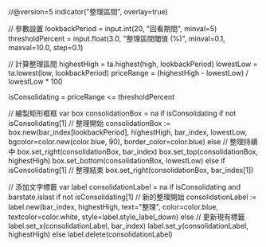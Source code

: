 //@version=5
indicator("整理區間", overlay=true)

// 參數設置
lookbackPeriod = input.int(20, "回看期間", minval=5)
thresholdPercent = input.float(3.0, "整理區間閾值 (%)", minval=0.1, maxval=10.0, step=0.1)

// 計算整理區間
highestHigh = ta.highest(high, lookbackPeriod)
lowestLow = ta.lowest(low, lookbackPeriod)
priceRange = (highestHigh - lowestLow) / lowestLow * 100

isConsolidating = priceRange <= thresholdPercent

// 繪製矩形框框
var box consolidationBox = na
if isConsolidating
    if not isConsolidating[1]  // 整理開始
        consolidationBox := box.new(bar_index[lookbackPeriod], highestHigh, bar_index, lowestLow, bgcolor=color.new(color.blue, 90), border_color=color.blue)
    else  // 整理持續中
        box.set_right(consolidationBox, bar_index)
        box.set_top(consolidationBox, highestHigh)
        box.set_bottom(consolidationBox, lowestLow)
else
    if isConsolidating[1]  // 整理結束
        box.set_right(consolidationBox, bar_index[1])

// 添加文字標籤
var label consolidationLabel = na
if isConsolidating and barstate.islast
    if not isConsolidating[1]  // 新的整理開始
        consolidationLabel := label.new(bar_index, highestHigh, text="整理", color=color.blue, textcolor=color.white, style=label.style_label_down)
    else  // 更新現有標籤
        label.set_x(consolidationLabel, bar_index)
        label.set_y(consolidationLabel, highestHigh)
else
    label.delete(consolidationLabel)
